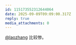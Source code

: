 ```yaml
---
id: 115173552312644064
date: 2025-09-09T09:09:00.317Z
reply: true
media_attachments: 0
---
```


[@laozhang](https://suo.si/@laozhang) 比较惨。

